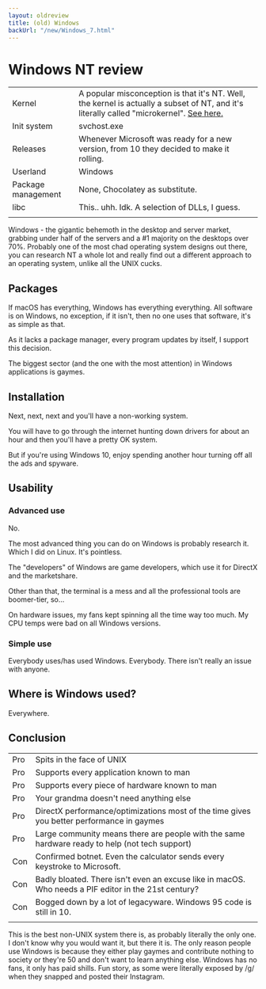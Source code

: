 ```yaml
---
layout: oldreview
title: (old) Windows
backUrl: "/new/Windows_7.html"
---
```


# Windows NT review

| | |
| - | - |
| Kernel |	A popular misconception is that it's NT. Well, the kernel is actually a subset of NT, and it's literally called "microkernel". [See here.](https://upload.wikimedia.org/wikipedia/commons/5/5d/Windows_2000_architecture.svg) |
| Init system	| svchost.exe |
| Releases |	Whenever Microsoft was ready for a new version, from 10 they decided to make it rolling. |
| Userland |	Windows |
| Package management	| None, Chocolatey as substitute. |
| libc |	This.. uhh. Idk. A selection of DLLs, I guess. |
| | |

Windows - the gigantic behemoth in the desktop and server market, grabbing under half of the servers and a #1 majority on the desktops over 70%. Probably one of the most chad operating system designs out there, you can research NT a whole lot and really find out a different approach to an operating system, unlike all the UNIX cucks.

## Packages

If macOS has everything, Windows has everything everything. All software is on Windows, no exception, if it isn't, then no one uses that software, it's as simple as that.

As it lacks a package manager, every program updates by itself, I support this decision.

The biggest sector (and the one with the most attention) in Windows applications is gaymes.

## Installation

Next, next, next and you'll have a non-working system.

You will have to go through the internet hunting down drivers for about an hour and then you'll have a pretty OK system.

But if you're using Windows 10, enjoy spending another hour turning off all the ads and spyware.

## Usability

### Advanced use

No.

The most advanced thing you can do on Windows is probably research it. Which I did on Linux. It's pointless.

The "developers" of Windows are game developers, which use it for DirectX and the marketshare.

Other than that, the terminal is a mess and all the professional tools are boomer-tier, so...

On hardware issues, my fans kept spinning all the time way too much. My CPU temps were bad on all Windows versions.

### Simple use

Everybody uses/has used Windows. Everybody. There isn't really an issue with anyone.

## Where is Windows used?

Everywhere.

## Conclusion

| | |
| - | - |
| Pro | Spits in the face of UNIX
| Pro | Supports every application known to man
| Pro | Supports every piece of hardware known to man
| Pro | Your grandma doesn't need anything else
| Pro | DirectX performance/optimizations most of the time gives you better performance in gaymes
| Pro | Large community means there are people with the same hardware ready to help (not tech support)
| Con | Confirmed botnet. Even the calculator sends every keystroke to Microsoft.
| Con | Badly bloated. There isn't even an excuse like in macOS. Who needs a PIF editor in the 21st century?
| Con | Bogged down by a lot of legacyware. Windows 95 code is still in 10.
| | |

This is the best non-UNIX system there is, as probably literally the only one. I don't know why you would want it, but there it is. The only reason people use Windows is because they either play gaymes and contribute nothing to society or they're 50 and don't want to learn anything else. Windows has no fans, it only has paid shills. Fun story, as some were literally exposed by /g/ when they snapped and posted their Instagram.
